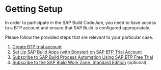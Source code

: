 # Getting Setup

In order to participate in the SAP Build CodeJam, you need to have access to a BTP account and ensure that SAP Build is configured appropriately.

Please follow the provided steps that are relevant to your particular case.

1. [Create BTP trial account](https://developers.sap.com/tutorials/hcp-create-trial-account.html)
2. [Set Up SAP Build Apps (with Booster) on SAP BTP Trial Account](https://developers.sap.com/tutorials/build-apps-trial-booster.html)
3. [Subscribe to SAP Build Process Automation Using SAP BTP Free Trial](https://developers.sap.com/tutorials/spa-subscribe-free-trial.html)
4. [Subscribe to the SAP Build Work Zone, Standard Edition](https://developers.sap.com/tutorials/btp-app-work-zone-subscribe.html) (optional)